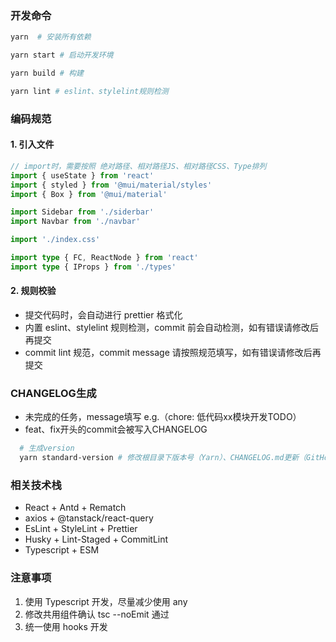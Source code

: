 
### 开发命令
```bash
yarn  # 安装所有依赖

yarn start # 启动开发环境

yarn build # 构建

yarn lint # eslint、stylelint规则检测
```

### 编码规范
#### 1. 引入文件

```typescript
// import时，需要按照 绝对路径、相对路径JS、相对路径CSS、Type排列
import { useState } from 'react'
import { styled } from '@mui/material/styles'
import { Box } from '@mui/material'

import Sidebar from './siderbar'
import Navbar from './navbar'

import './index.css'

import type { FC, ReactNode } from 'react'
import type { IProps } from './types'
```

#### 2. 规则校验
- 提交代码时，会自动进行 prettier 格式化
- 内置 eslint、stylelint 规则检测，commit 前会自动检测，如有错误请修改后再提交
- commit lint 规范，commit message 请按照规范填写，如有错误请修改后再提交

### CHANGELOG生成
- 未完成的任务，message填写 e.g.（chore: 低代码xx模块开发TODO）
- feat、fix开头的commit会被写入CHANGELOG

```bash
  # 生成version 
  yarn standard-version # 修改根目录下版本号（Yarn）、CHANGELOG.md更新（GitHook）、自动提交commit（Yarn）、自动打上tag（Yarn）、提交代码和tag（GitHook）
```


### 相关技术栈
-  React + Antd + Rematch
-  axios + @tanstack/react-query
-  EsLint + StyleLint + Prettier
-  Husky + Lint-Staged + CommitLint
-  Typescript + ESM

### 注意事项

1. 使用 Typescript 开发，尽量减少使用 any
2. 修改共用组件确认 tsc --noEmit 通过
3. 统一使用 hooks 开发
